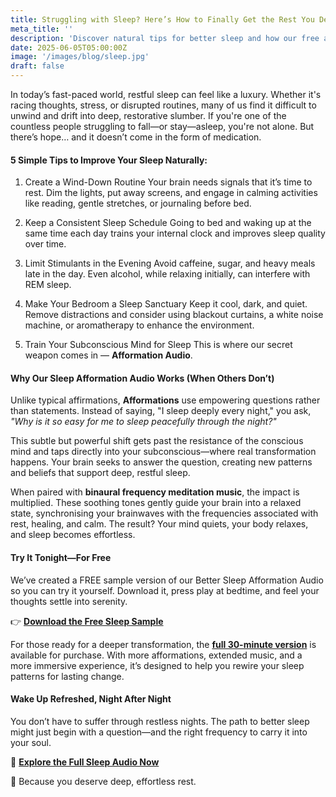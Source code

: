 ```yaml
---
title: Struggling with Sleep? Here’s How to Finally Get the Rest You Deserve
meta_title: ''
description: 'Discover natural tips for better sleep and how our free afformation audio with binaural frequencies can help reprogram your mind for deep, restful sleep. Try it today!'
date: 2025-06-05T05:00:00Z
image: '/images/blog/sleep.jpg'
draft: false
---
```


In today’s fast-paced world, restful sleep can feel like a luxury. Whether it's racing thoughts, stress, or disrupted routines, many of us find it difficult to unwind and drift into deep, restorative slumber. If you're one of the countless people struggling to fall—or stay—asleep, you're not alone. But there’s hope… and it doesn’t come in the form of medication.

#### 5 Simple Tips to Improve Your Sleep Naturally:

1. Create a Wind-Down Routine
   Your brain needs signals that it’s time to rest. Dim the lights, put away screens, and engage in calming activities like reading, gentle stretches, or journaling before bed.

2. Keep a Consistent Sleep Schedule
   Going to bed and waking up at the same time each day trains your internal clock and improves sleep quality over time.

3. Limit Stimulants in the Evening
   Avoid caffeine, sugar, and heavy meals late in the day. Even alcohol, while relaxing initially, can interfere with REM sleep.

4. Make Your Bedroom a Sleep Sanctuary
   Keep it cool, dark, and quiet. Remove distractions and consider using blackout curtains, a white noise machine, or aromatherapy to enhance the environment.

5. Train Your Subconscious Mind for Sleep
   This is where our secret weapon comes in — **Afformation Audio**.

#### Why Our Sleep Afformation Audio Works (When Others Don’t)

Unlike typical affirmations, **Afformations** use empowering questions rather than statements. Instead of saying, "I sleep deeply every night," you ask, _"Why is it so easy for me to sleep peacefully through the night?"_

This subtle but powerful shift gets past the resistance of the conscious mind and taps directly into your subconscious—where real transformation happens. Your brain seeks to answer the question, creating new patterns and beliefs that support deep, restful sleep.

When paired with **binaural frequency meditation music**, the impact is multiplied. These soothing tones gently guide your brain into a relaxed state, synchronising your brainwaves with the frequencies associated with rest, healing, and calm. The result? Your mind quiets, your body relaxes, and sleep becomes effortless.

#### Try It Tonight—For Free

We’ve created a FREE sample version of our Better Sleep Afformation Audio so you can try it yourself. Download it, press play at bedtime, and feel your thoughts settle into serenity.

👉 **[Download the Free Sleep Sample](https://payhip.com/b/bFBRl)**

For those ready for a deeper transformation, the **[full 30-minute version](https://payhip.com/b/Z3tlB)** is available for purchase. With more afformations, extended music, and a more immersive experience, it’s designed to help you rewire your sleep patterns for lasting change.

#### Wake Up Refreshed, Night After Night

You don’t have to suffer through restless nights. The path to better sleep might just begin with a question—and the right frequency to carry it into your soul.

🛒 **[Explore the Full Sleep Audio Now](https://payhip.com/b/Z3tlB)**

🌙 Because you deserve deep, effortless rest.
